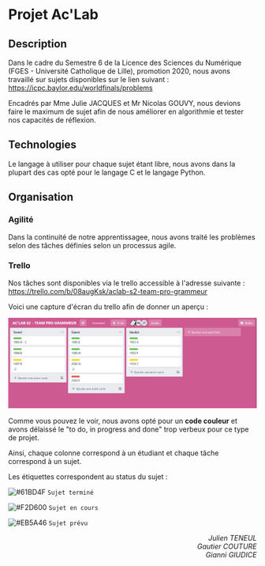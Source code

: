 # Projet Ac'Lab

## Description

Dans le cadre du Semestre 6 de la Licence des Sciences du Numérique (FGES - Université Catholique de Lille), promotion 2020, nous avons travaillé sur sujets disponibles sur le lien suivant : https://icpc.baylor.edu/worldfinals/problems

Encadrés par Mme Julie JACQUES et Mr Nicolas GOUVY, nous devions faire le maximum de sujet afin de nous améliorer en algorithmie et tester nos capacités de réflexion.

## Technologies

Le langage à utiliser pour chaque sujet étant libre, nous avons dans la plupart des cas opté pour le langage C et le langage Python.

## Organisation

### Agilité

Dans la continuité de notre apprentissagee, nous avons  traité les problèmes selon des tâches définies selon un processus agile.

<!-- Expliquer ici notre organisation agile -->

### Trello

Nos tâches sont disponibles via le trello accessible à l'adresse suivante : https://trello.com/b/08augKsk/aclab-s2-team-pro-grammeur

Voici une capture d'écran du trello afin de donner un aperçu :

![](trello.png)

Comme vous pouvez le voir, nous avons opté pour un **code couleur** et avons délaissé le "to do, in progress and done" trop verbeux pour ce type de projet.

Ainsi, chaque colonne correspond à un étudiant et chaque tâche correspond à un sujet.

Les étiquettes correspondent au status du sujet :

![#61BD4F](https://via.placeholder.com/15/61BD4F/000000?text=+) `Sujet terminé`

![#F2D600](https://via.placeholder.com/15/F2D600/000000?text=+) `Sujet en cours`

![#EB5A46](https://via.placeholder.com/15/EB5A46/000000?text=+) `Sujet prévu`

<p align="right">
  <i>Julien TENEUL<br>Gautier COUTURE<br>Gianni GIUDICE<br>
</p>
